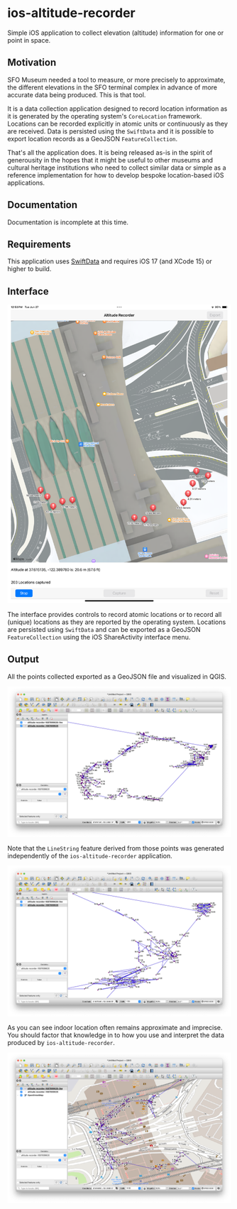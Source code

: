 # ios-altitude-recorder

Simple iOS application to collect elevation (altitude) information for one or point in space.

## Motivation

SFO Museum needed a tool to measure, or more precisely to approximate, the different elevations in the SFO terminal complex in advance of more accurate data being produced. This is that tool.

It is a data collection application designed to record location information as it is generated by the operating system's `CoreLocation` framework. Locations can be recorded explicitly in atomic units or continuously as they are received. Data is persisted using the `SwiftData` and it is possible to export location records as a GeoJSON `FeatureCollection`.

That's all the application does. It is being released as-is in the spirit of generousity in the hopes that it might be useful to other museums and cultural heritage institutions who need to collect similar data or simple as a reference implementation for how to develop bespoke location-based iOS applications.

## Documentation

Documentation is incomplete at this time.

## Requirements

This application uses [SwiftData](https://developer.apple.com/xcode/swiftdata/) and requires iOS 17 (and XCode 15) or higher to build.

## Interface

![](docs/images/ios-altitude-recorder.png)

The interface provides controls to record atomic locations or to record all (unique) locations as they are reported by the operating system. Locations are persisted using `SwiftData` and can be exported as a GeoJSON `FeatureCollection` using the iOS ShareActivity interface menu.

## Output

All the points collected exported as a GeoJSON file and visualized in QGIS.

![](docs/images/ios-altitude-recorder-qgis.png)

Note that the `LineString` feature derived from those points was generated independently of the `ios-altitude-recorder` application.

![](docs/images/ios-altitude-recorder-qgis-2.png)

As you can see indoor location often remains approximate and imprecise. You should factor that knowledge in to how you use and interpret the data produced by `ios-altitude-recorder`.

![](docs/images/ios-altitude-recorder-osm.png)